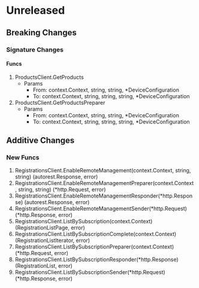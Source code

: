# Unreleased

## Breaking Changes

### Signature Changes

#### Funcs

1. ProductsClient.GetProducts
	- Params
		- From: context.Context, string, string, *DeviceConfiguration
		- To: context.Context, string, string, string, *DeviceConfiguration
1. ProductsClient.GetProductsPreparer
	- Params
		- From: context.Context, string, string, *DeviceConfiguration
		- To: context.Context, string, string, string, *DeviceConfiguration

## Additive Changes

### New Funcs

1. RegistrationsClient.EnableRemoteManagement(context.Context, string, string) (autorest.Response, error)
1. RegistrationsClient.EnableRemoteManagementPreparer(context.Context, string, string) (*http.Request, error)
1. RegistrationsClient.EnableRemoteManagementResponder(*http.Response) (autorest.Response, error)
1. RegistrationsClient.EnableRemoteManagementSender(*http.Request) (*http.Response, error)
1. RegistrationsClient.ListBySubscription(context.Context) (RegistrationListPage, error)
1. RegistrationsClient.ListBySubscriptionComplete(context.Context) (RegistrationListIterator, error)
1. RegistrationsClient.ListBySubscriptionPreparer(context.Context) (*http.Request, error)
1. RegistrationsClient.ListBySubscriptionResponder(*http.Response) (RegistrationList, error)
1. RegistrationsClient.ListBySubscriptionSender(*http.Request) (*http.Response, error)
